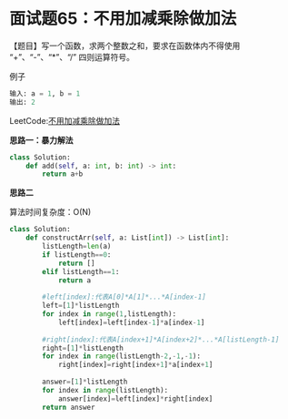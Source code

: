 # 面试题65：不用加减乘除做加法

【题目】写一个函数，求两个整数之和，要求在函数体内不得使用 “+”、“-”、“*”、“/” 四则运算符号。

例子

```python
输入: a = 1, b = 1
输出: 2
```

LeetCode:[不用加减乘除做加法](https://leetcode-cn.com/problems/bu-yong-jia-jian-cheng-chu-zuo-jia-fa-lcof/)



**思路一：暴力解法**

```Python
class Solution:
    def add(self, a: int, b: int) -> int:
        return a+b
```





**思路二**

算法时间复杂度：O(N)

```python
class Solution:
    def constructArr(self, a: List[int]) -> List[int]:
        listLength=len(a)
        if listLength==0:
            return []
        elif listLength==1:
            return a
   
        #left[index]:代表A[0]*A[1]*...*A[index-1]
        left=[1]*listLength  
        for index in range(1,listLength):
            left[index]=left[index-1]*a[index-1]
        
        #right[index]:代表A[index+1]*A[index+2]*...*A[listLength-1]
        right=[1]*listLength  
        for index in range(listLength-2,-1,-1):
            right[index]=right[index+1]*a[index+1]
        
        answer=[1]*listLength  
        for index in range(listLength):
            answer[index]=left[index]*right[index]
        return answer         
```


